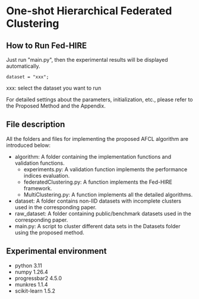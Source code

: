 # One-shot Hierarchical Federated Clustering

## How to Run Fed-HIRE

Just run "main.py", then the experimental results will be displayed automatically. 



```
dataset = "xxx";
```

xxx: select the dataset you want to run

For detailed settings about the parameters, initialization, etc., please refer to the Proposed Method and the Appendix.

## File description

All the folders and files for implementing the proposed AFCL algorithm are introduced below:

- algorithm:  A folder containing the implementation functions and validation functions.
  - experiments.py: A validation function implements the performance indices evaluation.
  - federatedClustering.py: A function implements the Fed-HIRE framework.
  - MultiClustering.py: A function implements all the detailed algorithms.
- dataset: A folder contains non-IID datasets with incomplete clusters used in the corresponding paper.
- raw_dataset: A folder containing public/benchmark datasets used in the corresponding paper.
- main.py: A script to cluster different data sets in the Datasets folder using the proposed method.

## Experimental environment

- python 3.11
- numpy 1.26.4
- progressbar2 4.5.0
- munkres 1.1.4
- scikit-learn 1.5.2
